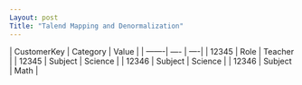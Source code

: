 ```yaml
---
Layout: post
Title: "Talend Mapping and Denormalization"
---
```


| CustomerKey | Category | Value |
| ——-| —- | —-|
| 12345 | Role | Teacher |
| 12345 | Subject | Science |
| 12346 | Subject | Science |
| 12346 | Subject | Math |
